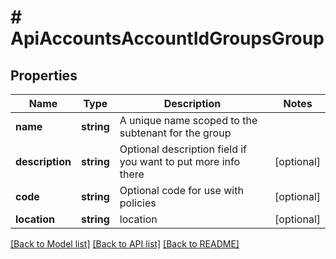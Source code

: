 # # ApiAccountsAccountIdGroupsGroup

## Properties

Name | Type | Description | Notes
------------ | ------------- | ------------- | -------------
**name** | **string** | A unique name scoped to the subtenant for the group |
**description** | **string** | Optional description field if you want to put more info there | [optional]
**code** | **string** | Optional code for use with policies | [optional]
**location** | **string** | location | [optional]

[[Back to Model list]](../../README.md#models) [[Back to API list]](../../README.md#endpoints) [[Back to README]](../../README.md)
